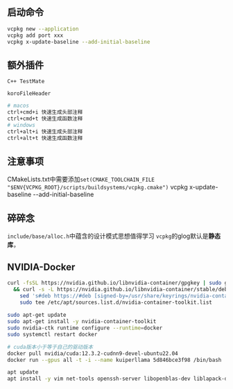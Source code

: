 <!--
 * @Author: Morgan Woods weiyiding0@gmail.com
 * @Date: 2025-01-02 16:44:41
 * @LastEditors: Morgan Woods weiyiding0@gmail.com
 * @LastEditTime: 2025-01-06 13:30:02
 * @FilePath: /SiriusX-infer/README.md
 * @Description: 
-->
## 启动命令

```bash
vcpkg new --application
vcpkg add port xxx
vcpkg x-update-baseline --add-initial-baseline 
```


## 额外插件
`C++ TestMate`

`koroFileHeader`
```bash
# macos
ctrl+cmd+i 快速生成头部注释
ctrl+cmd+t 快速生成函数注释
# windows
ctrl+alt+i 快速生成头部注释
ctrl+alt+t 快速生成函数注释
```

## 注意事项
CMakeLists.txt中需要添加`set(CMAKE_TOOLCHAIN_FILE "$ENV{VCPKG_ROOT}/scripts/buildsystems/vcpkg.cmake")`
vcpkg x-update-baseline --add-initial-baseline 

## 碎碎念
`include/base/alloc.h`中蕴含的设计模式思想值得学习
`vcpkg`的glog默认是**静态库**，

## NVIDIA-Docker
```bash
curl -fsSL https://nvidia.github.io/libnvidia-container/gpgkey | sudo gpg --dearmor -o /usr/share/keyrings/nvidia-container-toolkit-keyring.gpg \
  && curl -s -L https://nvidia.github.io/libnvidia-container/stable/deb/nvidia-container-toolkit.list | \
    sed 's#deb https://#deb [signed-by=/usr/share/keyrings/nvidia-container-toolkit-keyring.gpg] https://#g' | \
    sudo tee /etc/apt/sources.list.d/nvidia-container-toolkit.list
    
sudo apt-get update
sudo apt-get install -y nvidia-container-toolkit
sudo nvidia-ctk runtime configure --runtime=docker
sudo systemctl restart docker

# cuda版本小于等于自己的驱动版本
docker pull nvidia/cuda:12.3.2-cudnn9-devel-ubuntu22.04
docker run --gpus all -t -i --name kuiperllama 5d846bce3f98 /bin/bash 

apt update
apt install -y vim net-tools openssh-server libopenblas-dev liblapack-dev libarpack2-dev libsuperlu-dev wget cmake git gdb rsync
```